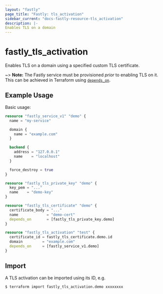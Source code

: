 ```yaml
---
layout: "fastly"
page_title: "Fastly: tls_activation"
sidebar_current: "docs-fastly-resource-tls_activation"
description: |-
Enables TLS on a domain
---
```


# fastly_tls_activation

Enables TLS on a domain using a specified custom TLS certificate.

~> **Note:** The Fastly service must be provisioned _prior_ to enabling TLS on it. This can be achieved in Terraform using [`depends_on`](https://www.terraform.io/docs/configuration/meta-arguments/depends_on.html).

## Example Usage

Basic usage:

```terraform
resource "fastly_service_v1" "demo" {
  name = "my-service"

  domain {
    name = "example.com"
  }

  backend {
    address = "127.0.0.1"
    name    = "localhost"
  }

  force_destroy = true
}

resource "fastly_tls_private_key" "demo" {
  key_pem = "..."
  name    = "demo-key"
}

resource "fastly_tls_certificate" "demo" {
  certificate_body = "..."
  name             = "demo-cert"
  depends_on       = [fastly_tls_private_key.demo]
}

resource "fastly_tls_activation" "test" {
  certificate_id = fastly_tls_certificate.demo.id
  domain         = "example.com"
  depends_on     = [fastly_service_v1.demo]
}
```

## Import

A TLS activation can be imported using its ID, e.g.

```sh
$ terraform import fastly_tls_activation.demo xxxxxxxx
```
